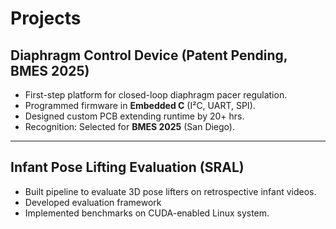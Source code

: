 # Projects

## Diaphragm Control Device (Patent Pending, BMES 2025)
- First-step platform for closed-loop diaphragm pacer regulation.  
- Programmed firmware in **Embedded C** (I²C, UART, SPI).  
- Designed custom PCB extending runtime by 20+ hrs.  
- Recognition: Selected for **BMES 2025** (San Diego).  

---

## Infant Pose Lifting Evaluation (SRAL)
- Built pipeline to evaluate 3D pose lifters on retrospective infant videos.  
- Developed evaluation framework
- Implemented benchmarks on CUDA-enabled Linux system.  
